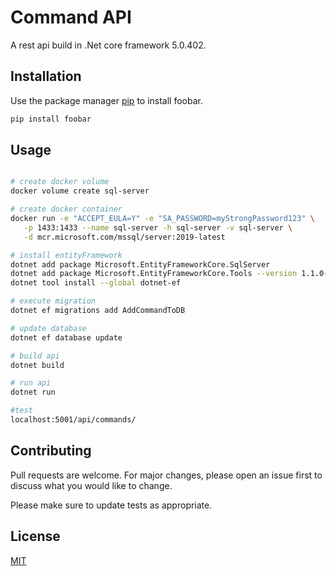 # Command API

A rest api build in .Net core framework 5.0.402.

## Installation

Use the package manager [pip](https://pip.pypa.io/en/stable/) to install foobar.

```bash
pip install foobar
```

## Usage

```bash

# create docker volume
docker volume create sql-server

# create docker container
docker run -e "ACCEPT_EULA=Y" -e "SA_PASSWORD=myStrongPassword123" \
   -p 1433:1433 --name sql-server -h sql-server -v sql-server \
   -d mcr.microsoft.com/mssql/server:2019-latest

# install entityFramework
dotnet add package Microsoft.EntityFrameworkCore.SqlServer
dotnet add package Microsoft.EntityFrameworkCore.Tools --version 1.1.0-msbuild3-fina
dotnet tool install --global dotnet-ef

# execute migration
dotnet ef migrations add AddCommandToDB

# update database
dotnet ef database update

# build api
dotnet build

# run api
dotnet run

#test
localhost:5001/api/commands/
```

## Contributing
Pull requests are welcome. For major changes, please open an issue first to discuss what you would like to change.

Please make sure to update tests as appropriate.

## License
[MIT](https://choosealicense.com/licenses/mit/)